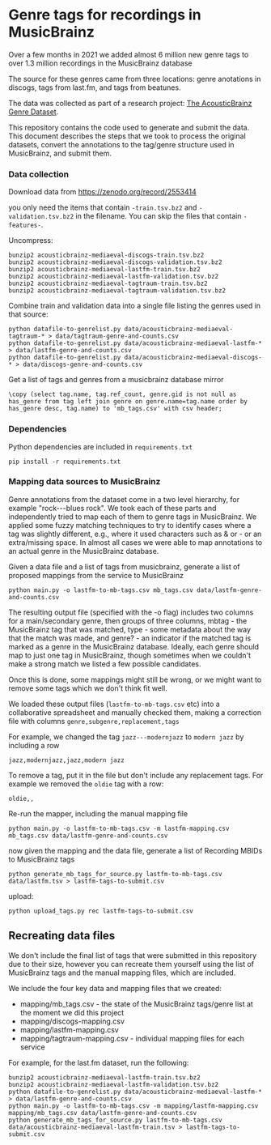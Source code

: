 # Genre tags for recordings in MusicBrainz

Over a few months in 2021 we added almost 6 million new genre tags to over 1.3 million recordings in the MusicBrainz database

The source for these genres came from three locations: genre anotations in discogs, tags from last.fm, and tags from beatunes.

The data was collected as part of a research project: [The AcousticBrainz Genre Dataset](https://github.com/MTG/acousticbrainz-genre-dataset).

This repository contains the code used to generate and submit the data. This document describes the steps that we took to
process the original datasets, convert the annotations to the tag/genre structure used in MusicBrainz, and submit them.

### Data collection

Download data from https://zenodo.org/record/2553414

you only need the items that contain `-train.tsv.bz2` and `-validation.tsv.bz2` in the filename. 
You can skip the files that contain `-features-`.

Uncompress:

    bunzip2 acousticbrainz-mediaeval-discogs-train.tsv.bz2
    bunzip2 acousticbrainz-mediaeval-discogs-validation.tsv.bz2
    bunzip2 acousticbrainz-mediaeval-lastfm-train.tsv.bz2
    bunzip2 acousticbrainz-mediaeval-lastfm-validation.tsv.bz2
    bunzip2 acousticbrainz-mediaeval-tagtraum-train.tsv.bz2
    bunzip2 acousticbrainz-mediaeval-tagtraum-validation.tsv.bz2

Combine train and validation data into a single file listing the genres used in that source:

    python datafile-to-genrelist.py data/acousticbrainz-mediaeval-tagtraum-* > data/tagtraum-genre-and-counts.csv
    python datafile-to-genrelist.py data/acousticbrainz-mediaeval-lastfm-* > data/lastfm-genre-and-counts.csv
    python datafile-to-genrelist.py data/acousticbrainz-mediaeval-discogs-* > data/discogs-genre-and-counts.csv

Get a list of tags and genres from a musicbrainz database mirror

    \copy (select tag.name, tag.ref_count, genre.gid is not null as has_genre from tag left join genre on genre.name=tag.name order by has_genre desc, tag.name) to 'mb_tags.csv' with csv header;

### Dependencies

Python dependencies are included in `requirements.txt`

    pip install -r requirements.txt


### Mapping data sources to MusicBrainz

Genre annotations from the dataset come in a two level hierarchy, for example "rock---blues rock". We took each of these parts
and independently tried to map each of them to genre tags in MusicBrainz. We applied some fuzzy matching techniques to try to
identify cases where a tag was slightly different, e.g., where it used characters such as & or - or an extra/missing space.
In almost all cases we were able to map annotations to an actual genre in the MusicBrainz database.

Given a data file and a list of tags from musicbrainz, generate a list of proposed mappings from the service to MusicBrainz

    python main.py -o lastfm-to-mb-tags.csv mb_tags.csv data/lastfm-genre-and-counts.csv

The resulting output file (specified with the -o flag) includes two columns for a main/secondary genre, then groups of three 
columns, mbtag - the MusicBrainz tag that was matched, type - some metadata about the way that the match was made, and genre? - 
an indicator if the matched tag is marked as a genre in the MusicBrainz database. Ideally, each genre should map to just one
tag in MusicBrainz, though sometimes when we couldn't make a strong match we listed a few possible candidates.

Once this is done, some mappings might still be wrong, or we might want to remove some tags which we don't think fit well.

We loaded these output files (`lastfm-to-mb-tags.csv` etc) into a collaborative spreadsheet and manually checked them, making 
a correction file with columns `genre,subgenre,replacement,tags`

For example, we changed the tag `jazz---modernjazz` to `modern jazz` by including a row

    jazz,modernjazz,jazz,modern jazz

To remove a tag, put it in the file but don't include any replacement tags. For example we removed the `oldie` tag with a row:

    oldie,,


Re-run the mapper, including the manual mapping file

    python main.py -o lastfm-to-mb-tags.csv -m lastfm-mapping.csv mb_tags.csv data/lastfm-genre-and-counts.csv

now given the mapping and the data file, generate a list of Recording MBIDs to MusicBrainz tags

    python generate_mb_tags_for_source.py lastfm-to-mb-tags.csv data/lastfm.tsv > lastfm-tags-to-submit.csv
 

upload:

    python upload_tags.py rec lastfm-tags-to-submit.csv


## Recreating data files

We don't include the final list of tags that were submitted in this repository due to their size, however you
can recreate them yourself using the list of MusicBrainz tags and the manual mapping files, which are included.

We include the four key data and mapping files that we created:

 * mapping/mb_tags.csv - the state of the MusicBrainz tags/genre list at the moment we did this project
 * mapping/discogs-mapping.csv
 * mapping/lastfm-mapping.csv
 * mapping/tagtraum-mapping.csv - individual mapping files for each service

For example, for the last.fm dataset, run the following:

    bunzip2 acousticbrainz-mediaeval-lastfm-train.tsv.bz2
    bunzip2 acousticbrainz-mediaeval-lastfm-validation.tsv.bz2
    python datafile-to-genrelist.py data/acousticbrainz-mediaeval-lastfm-* > data/lastfm-genre-and-counts.csv
    python main.py -o lastfm-to-mb-tags.csv -m mapping/lastfm-mapping.csv mapping/mb_tags.csv data/lastfm-genre-and-counts.csv
    python generate_mb_tags_for_source.py lastfm-to-mb-tags.csv data/acousticbrainz-mediaeval-lastfm-train.tsv > lastfm-tags-to-submit.csv